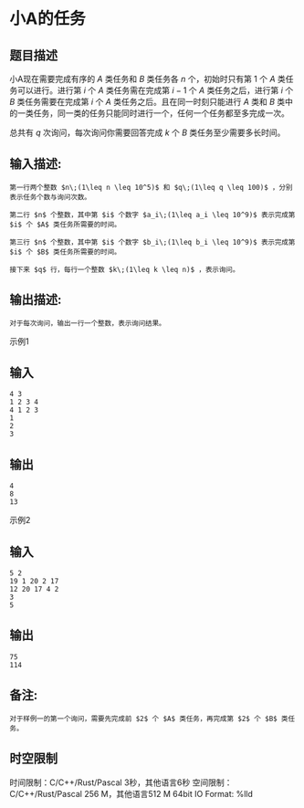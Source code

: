 # 小A的任务

## 题目描述

小A现在需要完成有序的 $A$ 类任务和 $B$ 类任务各 $n$ 个，初始时只有第 $1$ 个 $A$ 类任务可以进行。进行第 $i$ 个 $A$ 类任务需在完成第 $i - 1$ 个 $A$ 类任务之后，进行第 $i$ 个 $B$ 类任务需要在完成第 $i$ 个 $A$ 类任务之后。且在同一时刻只能进行 $A$ 类和 $B$ 类中的一类任务，同一类的任务只能同时进行一个，任何一个任务都至多完成一次。  
  
总共有 $q$ 次询问，每次询问你需要回答完成 $k$ 个 $B$ 类任务至少需要多长时间。

## 输入描述:
    
    
    第一行两个整数 $n\;(1\leq n \leq 10^5)$ 和 $q\;(1\leq q \leq 100)$ ，分别表示任务个数与询问次数。  
      
    第二行 $n$ 个整数，其中第 $i$ 个数字 $a_i\;(1\leq a_i \leq 10^9)$ 表示完成第 $i$ 个 $A$ 类任务所需要的时间。  
      
    第三行 $n$ 个整数，其中第 $i$ 个数字 $b_i\;(1\leq b_i \leq 10^9)$ 表示完成第 $i$ 个 $B$ 类任务所需要的时间。  
      
    接下来 $q$ 行，每行一个整数 $k\;(1\leq k \leq n)$ ，表示询问。

## 输出描述:
    
    
    对于每次询问，输出一行一个整数，表示询问结果。

示例1 

## 输入
    
    
    4 3
    1 2 3 4
    4 1 2 3
    1
    2
    3

## 输出
    
    
    4
    8
    13

示例2 

## 输入
    
    
    5 2
    19 1 20 2 17
    12 20 17 4 2
    3
    5

## 输出
    
    
    75
    114

## 备注:
    
    
    对于样例一的第一个询问，需要先完成前 $2$ 个 $A$ 类任务，再完成第 $2$ 个 $B$ 类任务。


## 时空限制

时间限制：C/C++/Rust/Pascal 3秒，其他语言6秒
空间限制：C/C++/Rust/Pascal 256 M，其他语言512 M
64bit IO Format: %lld